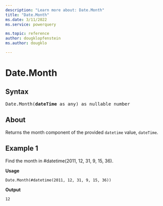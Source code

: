 ```yaml
---
description: "Learn more about: Date.Month"
title: "Date.Month"
ms.date: 3/11/2022
ms.service: powerquery

ms.topic: reference
author: dougklopfenstein
ms.author: dougklo

---
```

# Date.Month

## Syntax

<pre>
Date.Month(<b>dateTime</b> as any) as nullable number
</pre>
  
## About

Returns the month component of the provided `datetime` value, `dateTime`.

## Example 1

Find the month in #datetime(2011, 12, 31, 9, 15, 36).

**Usage**

```powerquery-m
Date.Month(#datetime(2011, 12, 31, 9, 15, 36))
```

**Output**

`12`
